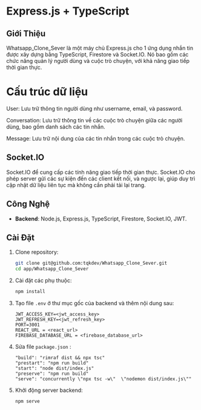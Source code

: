 #  Express.js + TypeScript

## Giới Thiệu
<p> Whatsapp_Clone_Sever là một máy chủ Express.js cho 1 ứng dụng nhắn tin được xây dựng bằng TypeScript, Firestore và Socket.IO. Nó bao gồm các chức năng quản lý người dùng và cuộc trò chuyện, với khả năng giao tiếp thời gian thực.</p>
<h1>Cấu trúc dữ liệu</h1>
<p>User: Lưu trữ thông tin người dùng như username, email, và password.</p>
<p>Conversation: Lưu trữ thông tin về các cuộc trò chuyện giữa các người dùng, bao gồm danh sách các tin nhắn.</p>
<p>Message: Lưu trữ nội dung của các tin nhắn trong các cuộc trò chuyện.</p>
<h2>Socket.IO</h2>
<p>Socket.IO để cung cấp các tính năng giao tiếp thời gian thực. Socket.IO cho phép server gửi các sự kiện đến các client kết nối, và ngược lại, giúp duy trì cập nhật dữ liệu liên tục mà không cần phải tải lại trang.</p>

## Công Nghệ
- **Backend**: Node.js, Express.js, TypeScript, Firestore, Socket.IO, JWT.

## Cài Đặt

1. Clone repository:

    ```sh
    git clone git@github.com:tqkdev/Whatsapp_Clone_Sever.git
    cd app/Whatsapp_Clone_Sever
    ```

2. Cài đặt các phụ thuộc:

    ```sh
    npm install
    ```

3. Tạo file `.env` ở thư mục gốc của backend và thêm nội dung sau:

    ```env
    JWT_ACCESS_KEY=<jwt_access_key>
    JWT_REFRESH_KEY=<jwt_refresh_key>
    PORT=3001
    REACT_URL = <react_url>
    FIREBASE_DATABASE_URL = <firebase_database_url>
    ```

4. Sửa file `package.json` :
    ```scripts
    "build": "rimraf dist && npx tsc"
    "prestart": "npm run build"
    "start": "node dist/index.js"
    "preserve": "npm run build"
    "serve": "concurrently \"npx tsc -w\"  \"nodemon dist/index.js\""
    ```

4. Khởi động server backend:

    ```sh
    npm serve
    ```
